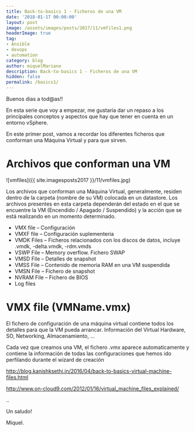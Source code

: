 ```yaml
---
title: Back-to-basics 1 - Ficheros de una VM
date: '2018-01-17 00:00:00'
layout: post
image: /assets/images/posts/2017/11/vmfiles1.png
headerImage: true
tag:
- Ansible
- devops
- automation
category: blog
author: miquelMariano
description: Back-to-basics 1 - Ficheros de una VM
hidden: false
permalink: /basics1/
---
```


Buenos dias a tod@as!!

En esta serie que voy a empezar, me gustaría dar un repaso a los principales conceptos y aspectos que hay que tener en cuenta en un entorno vSphere.

En este primer post, vamos a recordar los diferentes ficheros que conforman una Máquina Virtual y para que sirven.

# Archivos que conforman una VM

![vmfiles]({{ site.imagesposts2017 }}/11/vmfiles.jpg)

Los archivos que conforman una Máquina Virtual, generalmente, residen dentro de la carpeta (nombre de su VM) colocada en un datastore. Los archivos presentes en esta carpeta dependerán del estado en el que se encuentre la VM (Encendido / Apagado / Suspendido) y la acción que se está realizando en un momento determinado.

+ VMX file – Configuración
+ VMXF file – Configuración suplementeria
+ VMDK Files – Ficheros relacionados con los discos de datos, incluye .vmdk, -delta.vmdk, -rdm.vmds
+ VSWP File – Memory overflow. Fichero SWAP
+ VMSD File – Detalles de snapshot
+ VMSS File – Contenido de memoria RAM en una VM suspendida
+ VMSN File – Fichero de snapshot
+ NVRAM File – Fichero de BIOS
+ Log files

# VMX file (VMName.vmx)

El fichero de configuración de una máquina virtual contiene todos los detalles para que la VM pueda arrancar. Información del Virtual Hardware, SO, Networking, Almacenamiento, ...

Cada vez que creamos una VM, el fichero .vmx aparece automaticamente y contiene la información de todas las configuraciones que hemos ido perfilando durante el wizard de creación




http://blog.kanishksethi.in/2016/04/back-to-basics-virtual-machine-files.html

http://www.on-cloud9.com/2012/01/16/virtual_machine_files_explained/

..


Un saludo!

Miquel.


